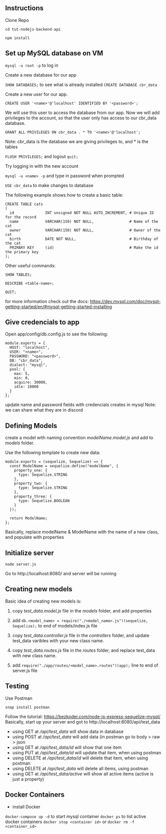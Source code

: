 ## Instructions

Clone Repo

```
cd tut-nodejs-backend-api

npm install

```


## Set up MySQL database on VM

`mysql -u root -p` to log in

Create a new database for our app

`SHOW DATABASES;` to see what is already installed
`CREATE DATABASE cbr_data`


Create a new user for our app.

`CREATE USER '<name>'@'localhost' IDENTIFIED BY '<password>';`


We will use this user to access the database from our app. 
Now we will add privileges to the account, so that the user only has access to
our cbr_data database.

`GRANT ALL PRIVILEGES ON cbr_data . * TO '<name>'@'localhost';`

Note: cbr_data is the database we are giving privileges to, and * is the tables

`FLUSH PRIVILEGES;` and logout `quit;`


Try logging in with the new account

`mysql -u <name> -p` and type in password when prompted

`USE cbr_data` to make changes to database


The following example shows how to create a basic table:

```
CREATE TABLE cats
(
  id              INT unsigned NOT NULL AUTO_INCREMENT, # Unique ID for the record
  name            VARCHAR(150) NOT NULL,                # Name of the cat
  owner           VARCHAR(150) NOT NULL,                # Owner of the cat
  birth           DATE NOT NULL,                        # Birthday of the cat
  PRIMARY KEY     (id)                                  # Make the id the primary key
);
```

Other useful commands:

`SHOW TABLES;`

`DESCRIBE <table-name>;`

`QUIT;` 

for more information check out the docs:
https://dev.mysql.com/doc/mysql-getting-started/en/#mysql-getting-started-installing



## Give credencials to app

Open  app/config/db.config.js to see the following:

```
module.exports = {
  HOST: "localhost",
  USER: "<name>",
  PASSWORD: "<password>",
  DB: "cbr_data",
  dialect: "mysql",
  pool: {
    max: 5,
    min: 0,
    acquire: 30000,
    idle: 10000
  }
};
```

update name and password fields with credencials creates in mysql
Note: we can share what they are in discord



## Defining Models

create a model with naming convention *modelName.model.js* and add to *models* 
folder.

Use the following template to create new data:

```
module.exports = (sequelize, Sequelize) => {
  const ModelName = sequelize.define("modelName", {
    property_one: {
      type: Sequelize.STRING
    },
    property_two: {
      type: Sequelize.STRING
    },
    property_three: {
      type: Sequelize.BOOLEAN
    }
  });

  return ModelName;
};
```

Basically, replace modelName & ModelName with the name of a new class, and populate
with properties



## Initialize server

`node server.js`

Go to http://localhost:8080/ and server will be running



## Creating new models

Basic idea of creating new models is:

1. copy *test_data.model.js* file in the *models* folder, and add properties

2. add `db.<model_name> = require("./<model_name>.js")(sequelize, Sequelize);`
to end of models/index.js file

3. copy *test_data.controller.js* file in the *controllers* folder, and update test_data varibles with your new class name.

4. copy *test_data.routes.js* file in the *routes* folder, and replace test_data with new class name.

5. add `require("./app/routes/<model_name>.routes")(app);` line to end of server.js file



## Testing

Use Postman

`snap install postman`


Follow the tutorial: https://bezkoder.com/node-js-express-sequelize-mysql/
Basically, start up your server and got to http://localhost:8080/api/test_data

- using GET at */api/test_data* will show data in database
- using POST at */api/test_data* will add data (in postman go to body > raw > json 
- using GET at */api/test_data/id* will show that one item
- using PUT at */api/test_data/id* will update that item, when using postman
- using DELETE at */api/test_data/id* will delete that item, when using postman
- using DELETE at */api/test_data* will delete all items, using postman
- using GET at */api/test_data/active* will show all active items (active is just a property)


## Docker Containers

- install Docker

`docker-compose up -d` to start mysql container
`docker ps` to list active docker containers
`docker stop <container id>` or `docker rm -f <container_id>` 


